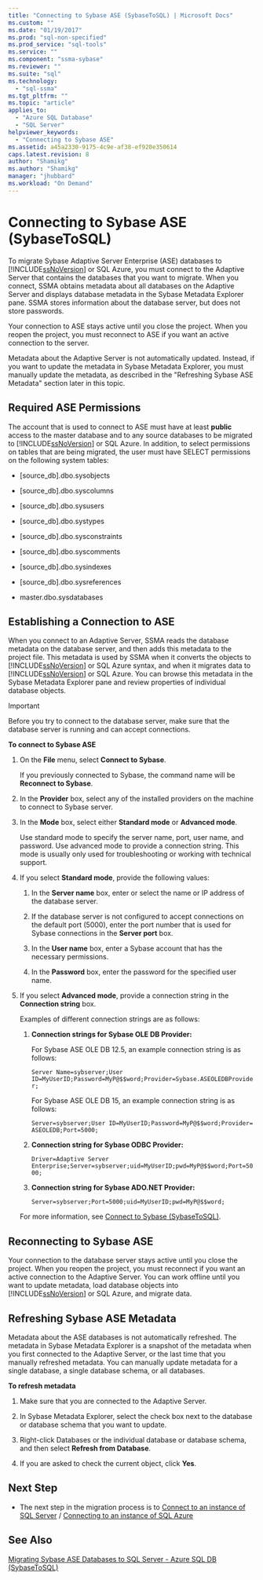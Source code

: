 ```yaml
---
title: "Connecting to Sybase ASE (SybaseToSQL) | Microsoft Docs"
ms.custom: ""
ms.date: "01/19/2017"
ms.prod: "sql-non-specified"
ms.prod_service: "sql-tools"
ms.service: ""
ms.component: "ssma-sybase"
ms.reviewer: ""
ms.suite: "sql"
ms.technology: 
  - "sql-ssma"
ms.tgt_pltfrm: ""
ms.topic: "article"
applies_to: 
  - "Azure SQL Database"
  - "SQL Server"
helpviewer_keywords: 
  - "Connecting to Sybase ASE"
ms.assetid: a45a2330-9175-4c9e-af38-ef920e350614
caps.latest.revision: 8
author: "Shamikg"
ms.author: "Shamikg"
manager: "jhubbard"
ms.workload: "On Demand"
---
```

# Connecting to Sybase ASE (SybaseToSQL)
To migrate Sybase Adaptive Server Enterprise (ASE) databases to [!INCLUDE[ssNoVersion](../../includes/ssnoversion_md.md)] or SQL Azure, you must connect to the Adaptive Server that contains the databases that you want to migrate. When you connect, SSMA obtains metadata about all databases on the Adaptive Server and displays database metadata in the Sybase Metadata Explorer pane. SSMA stores information about the database server, but does not store passwords.  
  
Your connection to ASE stays active until you close the project. When you reopen the project, you must reconnect to ASE if you want an active connection to the server.  
  
Metadata about the Adaptive Server is not automatically updated. Instead, if you want to update the metadata in Sybase Metadata Explorer, you must manually update the metadata, as described in the "Refreshing Sybase ASE Metadata" section later in this topic.  
  
## Required ASE Permissions  
The account that is used to connect to ASE must have at least **public** access to the master database and to any source databases to be migrated to [!INCLUDE[ssNoVersion](../../includes/ssnoversion_md.md)] or SQL Azure. In addition, to select permissions on tables that are being migrated, the user must have SELECT permissions on the following system tables:  
  
-   [source_db].dbo.sysobjects  
  
-   [source_db].dbo.syscolumns  
  
-   [source_db].dbo.sysusers  
  
-   [source_db].dbo.systypes  
  
-   [source_db].dbo.sysconstraints  
  
-   [source_db].dbo.syscomments  
  
-   [source_db].dbo.sysindexes  
  
-   [source_db].dbo.sysreferences  
  
-   master.dbo.sysdatabases  
  
## Establishing a Connection to ASE  
When you connect to an Adaptive Server, SSMA reads the database metadata on the database server, and then adds this metadata to the project file. This metadata  is used by SSMA when it converts the objects to [!INCLUDE[ssNoVersion](../../includes/ssnoversion_md.md)] or SQL Azure syntax, and when it migrates data to [!INCLUDE[ssNoVersion](../../includes/ssnoversion_md.md)] or SQL Azure. You can browse this metadata in the Sybase Metadata Explorer pane and review properties of individual database objects.  
  
> [!IMPORTANT]  
> Before you try to connect to the database server, make sure that the database server is running and can accept connections.  
  
**To connect to Sybase ASE**  
  
1.  On the **File** menu, select **Connect to Sybase**.  
  
    If you previously connected to Sybase, the command name will be **Reconnect to Sybase**.  
  
2.  In the **Provider** box, select any of the installed providers on the machine to connect to Sybase server.  
  
3.  In the **Mode** box, select either **Standard mode** or **Advanced mode**.  
  
    Use standard mode to specify the server name, port, user name, and password. Use advanced mode to provide a connection string. This mode is usually only used for troubleshooting or working with technical support.  
  
4.  If you select **Standard mode**, provide the following values:  
  
    1.  In the **Server name** box, enter or select the name or IP address of the database server.  
  
    2.  If the database server is not configured to accept connections on the default port (5000), enter the port number that is used for Sybase connections in the **Server port** box.  
  
    3.  In the **User name** box, enter a Sybase account that has the necessary permissions.  
  
    4.  In the **Password** box, enter the password for the specified user name.  
  
5.  If you select **Advanced mode**, provide a connection string in the **Connection string** box.  
  
    Examples of different connection strings are as follows:  
  
    1.  **Connection strings for Sybase OLE DB Provider:**  
  
        For Sybase ASE OLE DB 12.5, an example connection string is as follows:  
  
        `Server Name=sybserver;User ID=MyUserID;Password=MyP@$$word;Provider=Sybase.ASEOLEDBProvider;`  
  
        For Sybase ASE OLE DB 15, an example connection string is as follows:  
  
        `Server=sybserver;User ID=MyUserID;Password=MyP@$$word;Provider= ASEOLEDB;Port=5000;`  
  
    2.  **Connection string for Sybase ODBC Provider:**  
  
        `Driver=Adaptive Server Enterprise;Server=sybserver;uid=MyUserID;pwd=MyP@$$word;Port=5000;`  
  
    3.  **Connection string for Sybase ADO.NET Provider:**  
  
        `Server=sybserver;Port=5000;uid=MyUserID;pwd=MyP@$$word;`  
  
    For more information, see [Connect to Sybase &#40;SybaseToSQL&#41;](../../ssma/sybase/connect-to-sybase-sybasetosql.md).  
  
## Reconnecting to Sybase ASE  
Your connection to the database server stays active until you close the project. When you reopen the project, you must reconnect if you want an active connection to the Adaptive Server. You can work offline until you want to update metadata, load database objects into [!INCLUDE[ssNoVersion](../../includes/ssnoversion_md.md)] or SQL Azure, and migrate data.  
  
## Refreshing Sybase ASE Metadata  
Metadata about the ASE databases is not automatically refreshed. The metadata in Sybase Metadata Explorer is a snapshot of the metadata when you first connected to the Adaptive Server, or the last time that you manually refreshed metadata. You can manually update metadata for a single database, a single database schema, or all databases.  
  
**To refresh metadata**  
  
1.  Make sure that you are connected to the Adaptive Server.  
  
2.  In Sybase Metadata Explorer, select the check box next to the database or database schema that you want to update.  
  
3.  Right-click Databases or the individual database or database schema, and then select **Refresh from Database**.  
  
4.  If you are asked to check the current object, click **Yes**.  
  
## Next Step  
  
-   The next step in the migration process is to [Connect to an instance of SQL Server](http://msdn.microsoft.com/en-us/dd368a1a-45b0-40e9-b4d3-5cdb48c26606) / [Connecting to an instance of SQL Azure](http://msdn.microsoft.com/en-us/9e77e4b0-40c0-455c-8431-ca5d43849aa7)  
  
## See Also  
[Migrating Sybase ASE Databases to SQL Server - Azure SQL DB &#40;SybaseToSQL&#41;](../../ssma/sybase/migrating-sybase-ase-databases-to-sql-server-azure-sql-db-sybasetosql.md)  
  
